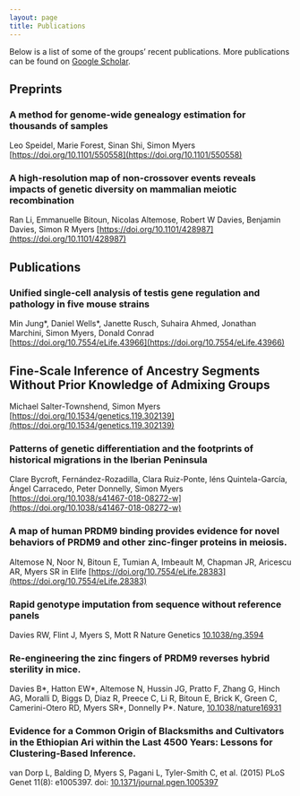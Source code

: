 ```yaml
---
layout: page
title: Publications
---
```

Below is a list of some of the groups’ recent publications.
More publications can be found on [Google Scholar](https://scholar.google.co.uk/citations?user=IUkRO7gAAAAJ).

## Preprints

### A method for genome-wide genealogy estimation for thousands of samples
Leo Speidel, Marie Forest, Sinan Shi, Simon Myers [https://doi.org/10.1101/550558](https://doi.org/10.1101/550558)

### A high-resolution map of non-crossover events reveals impacts of genetic diversity on mammalian meiotic recombination
Ran Li, Emmanuelle Bitoun, Nicolas Altemose, Robert W Davies, Benjamin Davies, Simon R Myers [https://doi.org/10.1101/428987](https://doi.org/10.1101/428987)

## Publications

### Unified single-cell analysis of testis gene regulation and pathology in five mouse strains
Min Jung*, Daniel Wells*, Janette Rusch, Suhaira Ahmed, Jonathan Marchini, Simon Myers, Donald Conrad [https://doi.org/10.7554/eLife.43966](https://doi.org/10.7554/eLife.43966)

## Fine-Scale Inference of Ancestry Segments Without Prior Knowledge of Admixing Groups
Michael Salter-Townshend, Simon Myers [https://doi.org/10.1534/genetics.119.302139](https://doi.org/10.1534/genetics.119.302139)

### Patterns of genetic differentiation and the footprints of historical migrations in the Iberian Peninsula
Clare Bycroft, Fernández-Rozadilla, Clara Ruiz-Ponte, Iéns Quintela-García, Ángel Carracedo, Peter Donnelly, Simon Myers [https://doi.org/10.1038/s41467-018-08272-w](https://doi.org/10.1038/s41467-018-08272-w)

### A map of human PRDM9 binding provides evidence for novel behaviors of PRDM9 and other zinc-finger proteins in meiosis.
Altemose N, Noor N, Bitoun E, Tumian A, Imbeault M, Chapman JR, Aricescu AR, Myers SR in Elife [https://doi.org/10.7554/eLife.28383](https://doi.org/10.7554/eLife.28383)

### Rapid genotype imputation from sequence without reference panels
Davies RW, Flint J, Myers S, Mott R Nature Genetics [10.1038/ng.3594](https://doi.org/10.1038/ng.3594)

### Re-engineering the zinc fingers of PRDM9 reverses hybrid sterility in mice.
Davies B*, Hatton EW*, Altemose N, Hussin JG, Pratto F, Zhang G, Hinch AG, Moralli D, Biggs D, Diaz R, Preece C, Li R, Bitoun E, Brick K, Green C, Camerini-Otero RD, Myers SR*, Donnelly P*.  Nature, [10.1038/nature16931](https://doi.org/10.1038/nature16931)

### Evidence for a Common Origin of Blacksmiths and Cultivators in the Ethiopian Ari within the Last 4500 Years: Lessons for Clustering-Based Inference.
van Dorp L, Balding D, Myers S, Pagani L, Tyler-Smith C, et al. (2015) PLoS Genet 11(8): e1005397. doi: [10.1371/journal.pgen.1005397](https://doi.org/10.1371/journal.pgen.1005397)
